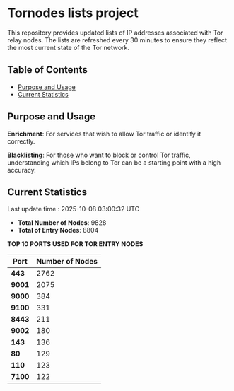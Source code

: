 # Tornodes lists project

This repository provides updated lists of IP addresses associated with Tor relay nodes. The lists are refreshed every 30 minutes to ensure they reflect the most current state of the Tor network.

## Table of Contents

- [Purpose and Usage](#purpose-and-usage)
- [Current Statistics](#current-statistics)


## Purpose and Usage

**Enrichment**: For services that wish to allow Tor traffic or identify it correctly.

**Blacklisting**: For those who want to block or control Tor traffic, understanding which IPs belong to Tor can be a starting point with a high accuracy.

## Current Statistics

Last update time : 2025-10-08 03:00:32 UTC

- **Total Number of Nodes**: 9828
- **Total of Entry Nodes**: 8804

**TOP 10 PORTS USED FOR TOR ENTRY NODES**

| **Port** | **Number of Nodes** |
|------|-----------------|
| **443**   | 2762  |
| **9001**   | 2075  |
| **9000**   | 384  |
| **9100**   | 331  |
| **8443**   | 211  |
| **9002**   | 180  |
| **143**   | 136  |
| **80**   | 129  |
| **110**   | 123  |
| **7100**   | 122  |

